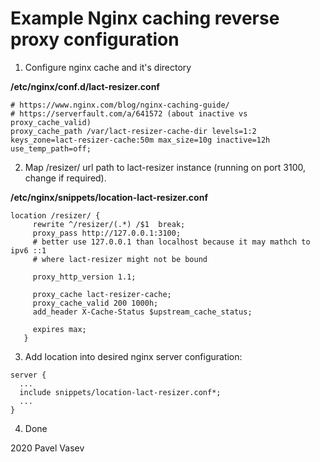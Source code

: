 # Example Nginx caching reverse proxy configuration

1. Configure nginx cache and it's directory

**/etc/nginx/conf.d/lact-resizer.conf**
```
# https://www.nginx.com/blog/nginx-caching-guide/
# https://serverfault.com/a/641572 (about inactive vs proxy_cache_valid)
proxy_cache_path /var/lact-resizer-cache-dir levels=1:2 keys_zone=lact-resizer-cache:50m max_size=10g inactive=12h use_temp_path=off;
```

2. Map /resizer/ url path to lact-resizer instance (running on port 3100, change if required).

**/etc/nginx/snippets/location-lact-resizer.conf**
```
location /resizer/ {
     rewrite ^/resizer/(.*) /$1  break;
     proxy_pass http://127.0.0.1:3100;
     # better use 127.0.0.1 than localhost because it may mathch to ipv6 ::1 
     # where lact-resizer might not be bound

     proxy_http_version 1.1;

     proxy_cache lact-resizer-cache;
     proxy_cache_valid 200 1000h;
     add_header X-Cache-Status $upstream_cache_status;

     expires max;
   }
```


3. Add location into desired nginx server configuration:
```
server {
  ...
  include snippets/location-lact-resizer.conf*;
  ...
}
```

4. Done

2020 Pavel Vasev
